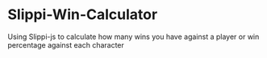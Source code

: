 # Slippi-Win-Calculator
Using Slippi-js to calculate how many wins you have against a player or win percentage against each character
